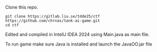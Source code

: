 Clone this repo.
```
git clone https://gitlab.liu.se/tdde25/ctf https://github.com/chrnas/tank-ai-game.git
cd ctf
```

Edited and compiled in IntellJ IDEA 2024 using Main.java as main file.

To run game make sure Java is installed and launch the JavaOO.jar file
